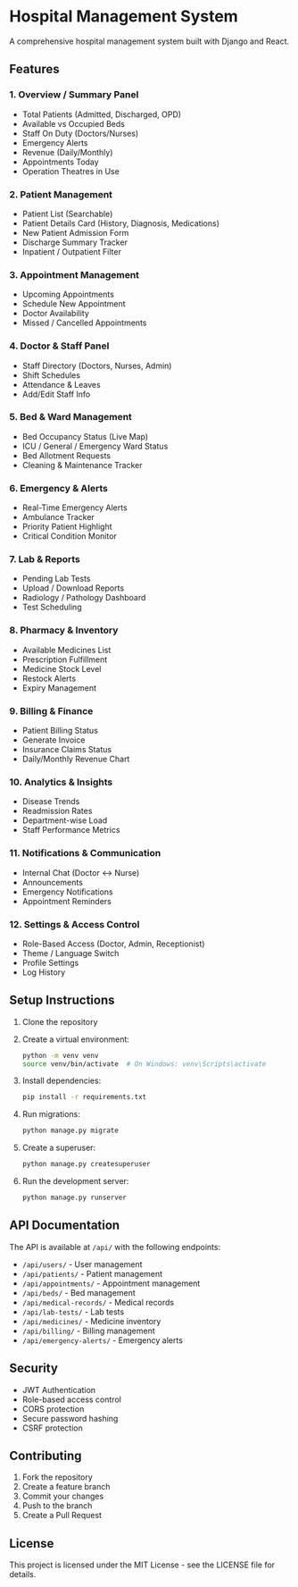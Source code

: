 # Hospital Management System

A comprehensive hospital management system built with Django and React.

## Features

### 1. Overview / Summary Panel
- Total Patients (Admitted, Discharged, OPD)
- Available vs Occupied Beds
- Staff On Duty (Doctors/Nurses)
- Emergency Alerts
- Revenue (Daily/Monthly)
- Appointments Today
- Operation Theatres in Use

### 2. Patient Management
- Patient List (Searchable)
- Patient Details Card (History, Diagnosis, Medications)
- New Patient Admission Form
- Discharge Summary Tracker
- Inpatient / Outpatient Filter

### 3. Appointment Management
- Upcoming Appointments
- Schedule New Appointment
- Doctor Availability
- Missed / Cancelled Appointments

### 4. Doctor & Staff Panel
- Staff Directory (Doctors, Nurses, Admin)
- Shift Schedules
- Attendance & Leaves
- Add/Edit Staff Info

### 5. Bed & Ward Management
- Bed Occupancy Status (Live Map)
- ICU / General / Emergency Ward Status
- Bed Allotment Requests
- Cleaning & Maintenance Tracker

### 6. Emergency & Alerts
- Real-Time Emergency Alerts
- Ambulance Tracker
- Priority Patient Highlight
- Critical Condition Monitor

### 7. Lab & Reports
- Pending Lab Tests
- Upload / Download Reports
- Radiology / Pathology Dashboard
- Test Scheduling

### 8. Pharmacy & Inventory
- Available Medicines List
- Prescription Fulfillment
- Medicine Stock Level
- Restock Alerts
- Expiry Management

### 9. Billing & Finance
- Patient Billing Status
- Generate Invoice
- Insurance Claims Status
- Daily/Monthly Revenue Chart

### 10. Analytics & Insights
- Disease Trends
- Readmission Rates
- Department-wise Load
- Staff Performance Metrics

### 11. Notifications & Communication
- Internal Chat (Doctor ↔ Nurse)
- Announcements
- Emergency Notifications
- Appointment Reminders

### 12. Settings & Access Control
- Role-Based Access (Doctor, Admin, Receptionist)
- Theme / Language Switch
- Profile Settings
- Log History

## Setup Instructions

1. Clone the repository
2. Create a virtual environment:
   ```bash
   python -m venv venv
   source venv/bin/activate  # On Windows: venv\Scripts\activate
   ```

3. Install dependencies:
   ```bash
   pip install -r requirements.txt
   ```

4. Run migrations:
   ```bash
   python manage.py migrate
   ```

5. Create a superuser:
   ```bash
   python manage.py createsuperuser
   ```

6. Run the development server:
   ```bash
   python manage.py runserver
   ```

## API Documentation

The API is available at `/api/` with the following endpoints:

- `/api/users/` - User management
- `/api/patients/` - Patient management
- `/api/appointments/` - Appointment management
- `/api/beds/` - Bed management
- `/api/medical-records/` - Medical records
- `/api/lab-tests/` - Lab tests
- `/api/medicines/` - Medicine inventory
- `/api/billing/` - Billing management
- `/api/emergency-alerts/` - Emergency alerts

## Security

- JWT Authentication
- Role-based access control
- CORS protection
- Secure password hashing
- CSRF protection

## Contributing

1. Fork the repository
2. Create a feature branch
3. Commit your changes
4. Push to the branch
5. Create a Pull Request

## License

This project is licensed under the MIT License - see the LICENSE file for details. 